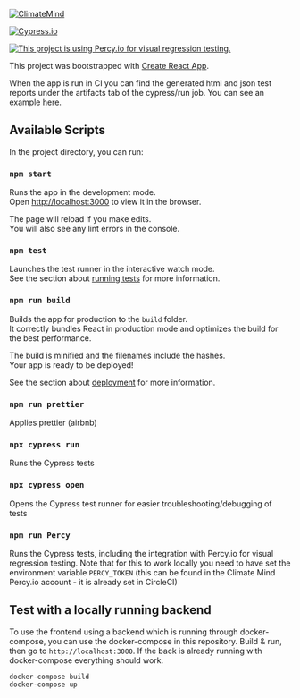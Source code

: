 [![ClimateMind](https://circleci.com/gh/ClimateMind/climatemind-frontend.svg?style=shield)](https://app.circleci.com/pipelines/github/ClimateMind/climatemind-frontend)

[![Cypress.io](https://img.shields.io/badge/tested%20with-Cypress-04C38E.svg)](https://www.cypress.io/)

[![This project is using Percy.io for visual regression testing.](https://percy.io/static/images/percy-badge.svg)](https://percy.io/c125eb66/Climate-Mind)

This project was bootstrapped with [Create React App](https://github.com/facebook/create-react-app).

When the app is run in CI you can find the generated html and json test reports under the artifacts tab of the cypress/run job. You can see an example [here](https://app.circleci.com/pipelines/github/ClimateMind/climatemind-frontend/49/workflows/5e45de72-5568-400a-bd68-556d8690314a/jobs/141/artifacts).

## Available Scripts

In the project directory, you can run:

### `npm start`

Runs the app in the development mode.<br />
Open [http://localhost:3000](http://localhost:3000) to view it in the browser.

The page will reload if you make edits.<br />
You will also see any lint errors in the console.

### `npm test`

Launches the test runner in the interactive watch mode.<br />
See the section about [running tests](https://facebook.github.io/create-react-app/docs/running-tests) for more information.

### `npm run build`

Builds the app for production to the `build` folder.<br />
It correctly bundles React in production mode and optimizes the build for the best performance.

The build is minified and the filenames include the hashes.<br />
Your app is ready to be deployed!

See the section about [deployment](https://facebook.github.io/create-react-app/docs/deployment) for more information.

### `npm run prettier`

Applies prettier (airbnb)

### `npx cypress run`

Runs the Cypress tests

### `npx cypress open`

Opens the Cypress test runner for easier troubleshooting/debugging of tests

### `npm run Percy`

Runs the Cypress tests, including the integration with Percy.io for visual regression testing.
Note that for this to work locally you need to have set the environment variable `PERCY_TOKEN` (this can be found in the Climate Mind Percy.io account - it is already set in CircleCI)

## Test with a locally running backend

To use the frontend using a backend which is running through docker-compose, you can use the docker-compose in this repository. Build & run, then go to `http://localhost:3000`. If the back is already running with docker-compose everything should work.


    docker-compose build
    docker-compose up
